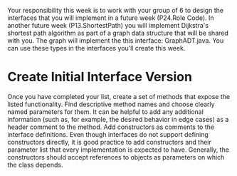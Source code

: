 Your responsibility this week is to work with your group of 6 to design the interfaces that you will implement in a future week (P24.Role Code). In another future week (P13.ShortestPath) you will implement Dijkstra's shortest path algorithm as part of a graph data structure that will be shared with you. The graph will implement the this interface: GraphADT.java. You can use these types in the interfaces you'll create this week.

# Create Initial Interface Version
Once you have completed your list, create a set of methods that expose the listed functionality. Find descriptive method names and choose clearly named parameters for them. It can be helpful to add any additional information (such as, for example, the desired behavior in edge cases) as a header comment to the method.
Add constructors as comments to the interface definitions. Even though interfaces do not support defining constructors directly, it is good practice to add constructors and their parameter list that every implementation is expected to have. Generally, the constructors should accept references to objects as parameters on which the class depends.
